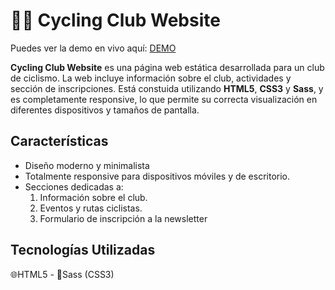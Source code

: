 # 🚴‍♀️ Cycling Club Website

Puedes ver la demo en vivo aquí: [DEMO](https://laurarguezf.github.io/cycling_club/)

**Cycling Club Website** es una página web estática desarrollada para un club de ciclismo. La web incluye información sobre el club, actividades y sección de inscripciones. Está constuida utilizando **HTML5**, **CSS3** y **Sass**, y es completamente responsive, lo que permite su correcta visualización en diferentes dispositivos y tamaños de pantalla.

## Características

- Diseño moderno y minimalista
- Totalmente responsive para dispositivos móviles y de escritorio.
- Secciones dedicadas a:
    1. Información sobre el club.
    2. Eventos y rutas ciclistas.
    3. Formulario de inscripción a la newsletter

## Tecnologías Utilizadas

🌐HTML5 - 🎨Sass (CSS3)
